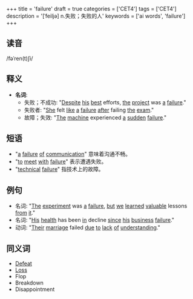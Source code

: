 +++
title = 'failure'
draft = true
categories = ['CET4']
tags = ['CET4']
description = '[ˈfeiljə] n.失败；失败的人'
keywords = ['ai words', 'failure']
+++

## 读音
/fəˈren(t)ʃi/

## 释义
- **名词**:
   - 失败；不成功: "[Despite](/post/despite/) [his](/post/his/) [best](/post/best/) efforts, [the](/post/the/) [project](/post/project/) was [a](/post/a/) [failure](/post/failure/)."
   - 失败者: "[She](/post/she/) felt [like](/post/like/) [a](/post/a/) [failure](/post/failure/) [after](/post/after/) failing [the](/post/the/) [exam](/post/exam/)."
   - 故障；失效: "[The](/post/the/) [machine](/post/machine/) experienced [a](/post/a/) [sudden](/post/sudden/) [failure](/post/failure/)."

## 短语
- "[a](/post/a/) [failure](/post/failure/) [of](/post/of/) [communication](/post/communication/)" 意味着沟通不畅。
- "[to](/post/to/) [meet](/post/meet/) [with](/post/with/) [failure](/post/failure/)" 表示遭遇失败。
- "[technical](/post/technical/) [failure](/post/failure/)" 指技术上的故障。

## 例句
- 名词: "[The](/post/the/) [experiment](/post/experiment/) was [a](/post/a/) [failure](/post/failure/), [but](/post/but/) [we](/post/we/) [learned](/post/learned/) [valuable](/post/valuable/) lessons [from](/post/from/) [it](/post/it/)."
- 名词: "[His](/post/his/) [health](/post/health/) has been [in](/post/in/) decline [since](/post/since/) [his](/post/his/) [business](/post/business/) [failure](/post/failure/)."
- 动词: "[Their](/post/their/) [marriage](/post/marriage/) failed [due](/post/due/) [to](/post/to/) [lack](/post/lack/) [of](/post/of/) [understanding](/post/understanding/)."

## 同义词
- [Defeat](/post/defeat/)
- [Loss](/post/loss/)
- Flop
- Breakdown
- Disappointment
